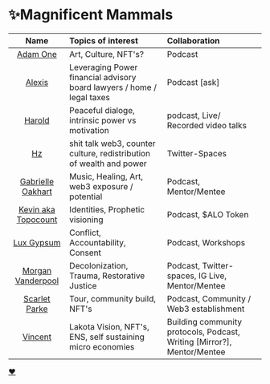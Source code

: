 # ✨Magnificent Mammals 

| Name      | Topics of interest | Collaboration  |
| :---:        |    :----   | :--- |
| [Adam One](adam.md)  | Art, Culture, NFT's? | Podcast |
| [Alexis](alexis.md)  |Leveraging Power financial advisory board lawyers / home / legal taxes | Podcast [ask] | 
| [Harold](harold.md) | Peaceful dialoge, intrinsic power vs motivation | podcast, Live/ Recorded video talks| 
| [Hz](hz.md)   | shit talk web3, counter culture, redistribution of wealth and power   | Twitter-Spaces  |  
| [Gabrielle Oakhart](Gabriel.md)  | Music, Healing, Art, web3 exposure / potential  | Podcast, Mentor/Mentee|  
| [Kevin aka Topocount](kevin.md.md)  | Identities, Prophetic visioning | Podcast, $ALO Token |  
| [Lux Gypsum](lux.md)  | Conflict, Accountability, Consent | Podcast, Workshops |  
| [Morgan Vanderpool](morganicMovement.md) | Decolonization, Trauma, Restorative Justice | Podcast, Twitter-spaces, IG Live, Mentor/Mentee |   
| [Scarlet Parke](scarletPark.md)  | Tour, community build, NFT's | Podcast, Community / Web3 establishment |  
| [Vincent](vincent.md)  |Lakota Vision, NFT's, ENS, self sustaining micro economies | Building community protocols, Podcast, Writing [Mirror?], Mentor/Mentee|  

 
[❤️](https://miro.com/app/board/uXjVOZg1NW8=/?invite_link_id=305437653084)

